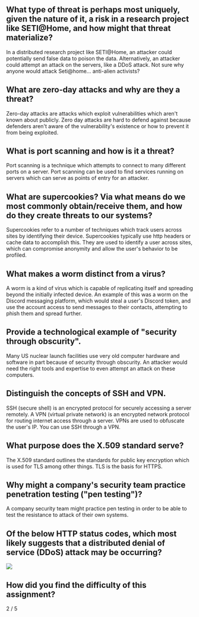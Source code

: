 ## What type of threat is perhaps most uniquely, given the nature of it, a risk in a research project like SETI@Home, and how might that threat materialize?

In a distributed research project like SETI@Home, an attacker could potentially send false data to poison the data. Alternatively, an attacker could attempt an attack on the servers, like a DDoS attack. Not sure why anyone would attack Seti@home... anti-alien activists?

## What are zero-day attacks and why are they a threat?

Zero-day attacks are attacks which exploit vulnerabilities which aren't known about publicly. Zero day attacks are hard to defend against because defenders aren't aware of the vulnerability's existence or how to prevent it from being exploited.

## What is port scanning and how is it a threat?

Port scanning is a technique which attempts to connect to many different ports on a server. Port scanning can be used to find services running on servers which can serve as points of entry for an attacker.

## What are supercookies? Via what means do we most commonly obtain/receive them, and how do they create threats to our systems?

Supercookies refer to a number of techniques which track users across sites by identifying their device. Supercookies typically use http headers or cache data to accomplish this. They are used to identify a user across sites, which can compromise anonymity and allow the user's behavior to be profiled.

## What makes a worm distinct from a virus?

A worm is a kind of virus which is capable of replicating itself and spreading beyond the initially infected device. An example of this was a worm on the Discord messaging platform, which would steal a user's Discord token, and use the account access to send messages to their contacts, attempting to phish them and spread further.

## Provide a technological example of "security through obscurity".

Many US nuclear launch facilities use very old computer hardware and software in part because of security through obscurity. An attacker would need the right tools and expertise to even attempt an attack on these computers.

## Distinguish the concepts of SSH and VPN.

SSH (secure shell) is an encrypted protocol for securely accessing a server remotely. A VPN (virtual private network) is an encrypted network protocol for routing internet access through a server. VPNs are used to obfuscate the user's IP. You can use SSH through a VPN.

## What purpose does the X.509 standard serve?

The X.509 standard outlines the standards for public key encryption which is used for TLS among other things. TLS is the basis for HTTPS.

## Why might a company's security team practice penetration testing ("pen testing")?

A company security team might practice pen testing in order to be able to test the resistance to attack of their own systems.

## Of the below HTTP status codes, which most likely suggests that a distributed denial of service (DDoS) attack may be occurring?

![](https://lh7-us.googleusercontent.com/aItPyOkBWr9G1rmlCbX6UytyrfUG8fcG-5I5RYsNyuEtvHSAiV7EJegSlxv_q43BzJnFVH18KR2deVJ-HdipRG5PiLdeOEYxK0EXWdg8JJLZ7zYKPFqPKRhIqFhehlkCspT1-nsUqY0o4b_j869VrRc)

## How did you find the difficulty of this assignment?

2 / 5